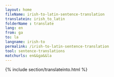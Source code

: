 ```yaml
---
layout: home
fileName: irish-to-latin-sentence-translation
translatein: irish_to_latin
folderName : translate
lang: en
from: ga
to: la
langname: irish-to
permalink: /irish-to-latin-sentence-translation
tool: sentence-translations
matchurls: en&&ga&&la
---
```

{% include section/translateinto.html %}
